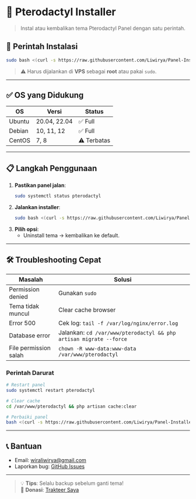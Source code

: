 # 🚀 Pterodactyl Installer

> Instal atau kembalikan tema Pterodactyl Panel dengan satu perintah.

## 🔧 Perintah Instalasi
```bash
sudo bash <(curl -s https://raw.githubusercontent.com/Liwirya/Panel-Installer/main/install.sh)
```
> ⚠️ Harus dijalankan di **VPS** sebagai **root** atau pakai `sudo`.

---

## ✅ OS yang Didukung
| OS       | Versi               | Status        |
|----------|---------------------|---------------|
| Ubuntu   | 20.04, 22.04        | ✅ Full       |
| Debian   | 10, 11, 12          | ✅ Full       |
| CentOS   | 7, 8                | ⚠️ Terbatas   |

---

## 📋 Langkah Penggunaan
1. **Pastikan panel jalan**:
   ```bash
   sudo systemctl status pterodactyl
   ```
2. **Jalankan installer**:
   ```bash
   sudo bash <(curl -s https://raw.githubusercontent.com/Liwirya/Panel-Installer/main/install.sh)
   ```
3. **Pilih opsi**:
   - Uninstall tema → kembalikan ke default.

---

## 🛠️ Troubleshooting Cepat

| Masalah                 | Solusi |
|------------------------|--------|
| Permission denied      | Gunakan `sudo` |
| Tema tidak muncul      | Clear cache browser |
| Error 500              | Cek log: `tail -f /var/log/nginx/error.log` |
| Database error         | Jalankan: `cd /var/www/pterodactyl && php artisan migrate --force` |
| File permission salah  | `chown -R www-data:www-data /var/www/pterodactyl` |

### Perintah Darurat
```bash
# Restart panel
sudo systemctl restart pterodactyl

# Clear cache
cd /var/www/pterodactyl && php artisan cache:clear

# Perbaiki panel
bash <(curl -s https://raw.githubusercontent.com/Liwirya/Panel-Installer/main/repair.sh)
```

---

## 📞 Bantuan
- Email: wiraliwirya@gmail.com  
- Laporkan bug: [GitHub Issues](https://github.com/Liwirya/Panel-Installer/issues)

---

> 💡 **Tips**: Selalu backup sebelum ganti tema!  
> 🚀 **Donasi**: [Trakteer Saya](https://trakteer.id/liwiryadev_idn)
